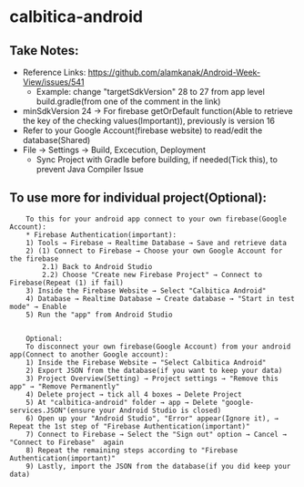 # calbitica-android

## Take Notes:
* Reference Links: https://github.com/alamkanak/Android-Week-View/issues/541
    * Example: change "targetSdkVersion" 28 to 27 from app level build.gradle(from one of the comment in the link)
* minSdkVersion 24 -> For firebase getOrDefault function(Able to retrieve the key of the checking values(Important)), previously is version 16
* Refer to your Google Account(firebase website) to read/edit the database(Shared)
* File → Settings → Build, Excecution, Deployment
    * Sync Project with Gradle before building, if needed(Tick this), to prevent Java Compiler Issue
    
## To use more for individual project(Optional):
```
    To this for your android app connect to your own firebase(Google Account):
    * Firebase Authentication(important):
    1) Tools → Firebase → Realtime Database → Save and retrieve data
    2) (1) Connect to Firebase → Choose your own Google Account for the firebase
        2.1) Back to Android Studio
        2.2) Choose "Create new Firebase Project" → Connect to Firebase(Repeat (1) if fail)
    3) Inside the Firebase Website → Select "Calbitica Android"
    4) Database → Realtime Database → Create database → "Start in test mode" → Enable
    5) Run the "app" from Android Studio
    
    
    Optional:
    To disconnect your own firebase(Google Account) from your android app(Connect to another Google account):
    1) Inside the Firebase Website → "Select Calbitica Android"
    2) Export JSON from the database(if you want to keep your data)
    3) Project Overview(Setting) → Project settings → "Remove this app" → "Remove Permanently"
    4) Delete project → tick all 4 boxes → Delete Project
    5) At "calbitica-android" folder → app → Delete "google-services.JSON"(ensure your Android Studio is closed)
    6) Open up your "Android Studio", "Error" appear(Ignore it), → Repeat the 1st step of "Firebase Authentication(important)"
    7) Connect to Firebase → Select the "Sign out" option → Cancel → "Connect to Firebase"  again
    8) Repeat the remaining steps according to "Firebase Authentication(important)"
    9) Lastly, import the JSON from the database(if you did keep your data)
```